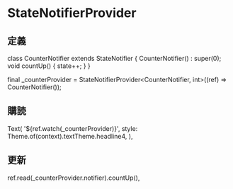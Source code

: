 # StateNotifierProvider

## 定義
class CounterNotifier extends StateNotifier<int> {
CounterNotifier() : super(0);
void countUp() {
state++;
}
}

final _counterProvider =
StateNotifierProvider<CounterNotifier, int>((ref) => CounterNotifier());

## 購読
Text(
'${ref.watch(_counterProvider)}',
style: Theme.of(context).textTheme.headline4,
),

## 更新
ref.read(_counterProvider.notifier).countUp(),